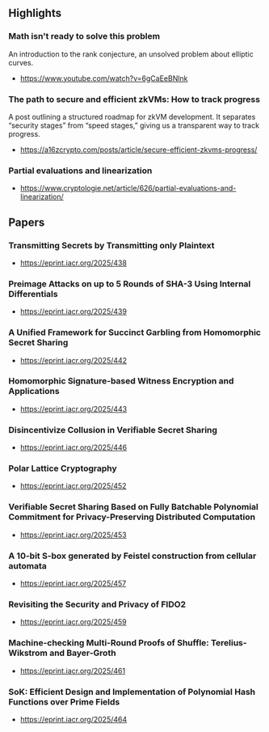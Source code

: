 ## Highlights
### Math isn't ready to solve this problem
An introduction to the rank conjecture, an unsolved problem about elliptic curves.
- <https://www.youtube.com/watch?v=6gCaEeBNlnk>

### The path to secure and efficient zkVMs: How to track progress
A post outlining a structured roadmap for zkVM development. It separates “security stages” from “speed stages,” giving us a transparent way to track progress. 
- <https://a16zcrypto.com/posts/article/secure-efficient-zkvms-progress/>

### Partial evaluations and linearization
- <https://www.cryptologie.net/article/626/partial-evaluations-and-linearization/>

## Papers

### Transmitting Secrets by Transmitting only Plaintext 
- <https://eprint.iacr.org/2025/438>

### Preimage Attacks on up to 5 Rounds of SHA-3 Using Internal Differentials 
- <https://eprint.iacr.org/2025/439>

### A Unified Framework for Succinct Garbling from Homomorphic Secret Sharing 
- <https://eprint.iacr.org/2025/442>

### Homomorphic Signature-based Witness Encryption and Applications 
- <https://eprint.iacr.org/2025/443>

### Disincentivize Collusion in Verifiable Secret Sharing 
- <https://eprint.iacr.org/2025/446>
### Polar Lattice Cryptography
- <https://eprint.iacr.org/2025/452>

### Verifiable Secret Sharing Based on Fully Batchable Polynomial Commitment for Privacy-Preserving Distributed Computation
- <https://eprint.iacr.org/2025/453>

### A 10-bit S-box generated by Feistel construction from cellular automata
- <https://eprint.iacr.org/2025/457>

### Revisiting the Security and Privacy of FIDO2
- <https://eprint.iacr.org/2025/459>

### Machine-checking Multi-Round Proofs of Shuffle: Terelius-Wikstrom and Bayer-Groth
- <https://eprint.iacr.org/2025/461>

### SoK: Efficient Design and Implementation of Polynomial Hash Functions over Prime Fields
- <https://eprint.iacr.org/2025/464>
